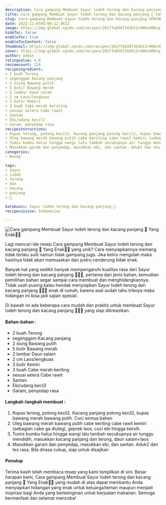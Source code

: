 ```yaml
---
description: Cara gampang Membuat Sayur lodeh terong dan kacang panjang 🍆 Yang Enak"
title: Cara gampang Membuat Sayur lodeh terong dan kacang panjang 🍆 Yang Enak
slug: Cara-gampang-Membuat-Sayur-lodeh-terong-dan-kacang-panjang-%F0%9F%8D%86-Yang-Enak
date: 2022-11-6T03:09:12.063Z
image: https://img-global.cpcdn.com/recipes/2817fe8387342613/400x400cq70/photo.jpg
hideToc: false
enableToc: true
enableTocContent: false
thumbnail: https://img-global.cpcdn.com/recipes/2817fe8387342613/400x400cq70/photo.jpg
cover: https://img-global.cpcdn.com/recipes/2817fe8387342613/400x400cq70/photo.jpg
author: admin
ratingvalue: 4.8
reviewcount: 124
recipeingredient:
- 2 buah Terong
- segenggam Kacang panjang
- 2 siung Bawang putih
- 5 butir Bawang merah
- 2 lembar Daun salam
- 2 cm Laos/lengkuas
- 3 butir Kemiri
- 3 buah Cabe merah keriting
- sesuai selera Cabe rawit
- Santan
- Ebi/udang kecil2
- Garam, penyedap rasa
recipeinstructions:
- Kupas terong, potong kecil2. Kacang panjang potong kecil2, kupas bawang merah bawang putih. Cuci semua bahan
- Uleg bawang merah bawang putih cabe keriting cabe rawit kemiri (sebagian cabe ga diuleg), geprek laos, cuci ebi hingga bersih.
- Tumis bumbu halus hingga wangi lalu tambah secukupnya air tunggu mendidih, masukkan kacang panjang dan terong, daun salam+laos
- Masukkan garam dan penyedap, masukkan ebi, dan santan. Aduk2 dan tes rasa. Bila dirasa cukup, siap untuk disajikan
categories:
- Resep

tags:
- Sayur
- lodeh
- terong
- dan
- kacang
- panjang
- 🍆

katakunci: Sayur lodeh terong dan kacang panjang 🍆
recipecuisine: Indonesian

---
```


![Cara gampang Membuat Sayur lodeh terong dan kacang panjang 🍆 Yang Enak👩‍🍳](https://img-global.cpcdn.com/recipes/2817fe8387342613/400x400cq70/photo.jpg)

Lagi mencari ide resep Cara gampang Membuat Sayur lodeh terong dan kacang panjang 🍆 Yang Enak👩‍🍳 yang unik? Cara menyiapkannya memang tidak terlalu sulit namun tidak gampang juga. Jika keliru mengolah maka hasilnya tidak akan memuaskan dan justru cenderung tidak enak.

Banyak hal yang sedikit banyak mempengaruhi kualitas rasa dari Sayur lodeh terong dan kacang panjang 🍆👩‍🍳, pertama dari jenis bahan, kemudian pemilihan bahan segar sampai cara membuat dan menghidangkannya. Tidak usah pusing kalau hendak menyiapkan Sayur lodeh terong dan kacang panjang 🍆👩‍🍳 enak di rumah, karena asal sudah tahu triknya maka hidangan ini bisa jadi sajian spesial.

Di bawah ini ada beberapa cara mudah dan praktis untuk membuat Sayur lodeh terong dan kacang panjang 🍆👩‍🍳 yang siap dikreasikan.

<!--inarticleads1-->

#### Bahan-bahan :

- 2 buah Terong
- segenggam Kacang panjang
- 2 siung Bawang putih
- 5 butir Bawang merah
- 2 lembar Daun salam
- 2 cm Laos/lengkuas
- 3 butir Kemiri
- 3 buah Cabe merah keriting
- sesuai selera Cabe rawit
- Santan
- Ebi/udang kecil2
- Garam, penyedap rasa

<!--inarticleads2-->

#### Langkah-langkah membuat :

1. Kupas terong, potong kecil2. Kacang panjang potong kecil2, kupas bawang merah bawang putih. Cuci semua bahan
1. Uleg bawang merah bawang putih cabe keriting cabe rawit kemiri (sebagian cabe ga diuleg), geprek laos, cuci ebi hingga bersih.
1. Tumis bumbu halus hingga wangi lalu tambah secukupnya air tunggu mendidih, masukkan kacang panjang dan terong, daun salam+laos
1. Masukkan garam dan penyedap, masukkan ebi, dan santan. Aduk2 dan tes rasa. Bila dirasa cukup, siap untuk disajikan

#### Penutup

Terima kasih telah membaca resep yang kami tampilkan di sini. Besar harapan kami, Cara gampang Membuat Sayur lodeh terong dan kacang panjang 🍆 Yang Enak👩‍🍳 yang mudah di atas dapat membantu Anda menyiapkan hidangan yang enak untuk keluarga/teman maupun menjadi inspirasi bagi Anda yang berkeinginan untuk berjualan makanan. Semoga bermanfaat dan selamat mencoba!